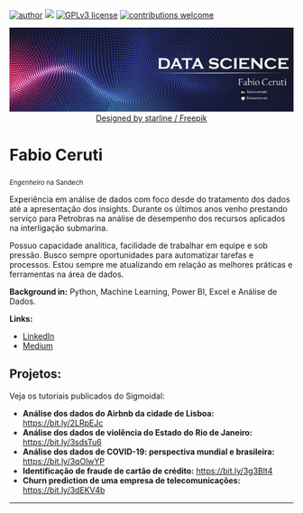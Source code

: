 [![author](https://img.shields.io/badge/author-fabiocceruti-red.svg)](https://www.linkedin.com/in/fabio-corr%C3%AAa-ceruti-32ab704b/) [![](https://img.shields.io/badge/python-3.7+-blue.svg)](https://www.python.org/downloads/release/python-365/) [![GPLv3 license](https://img.shields.io/badge/License-GPLv3-blue.svg)](http://perso.crans.org/besson/LICENSE.html) [![contributions welcome](https://img.shields.io/badge/contributions-welcome-brightgreen.svg?style=flat)](https://github.com/carlosfab/data_science/issues)

<p align="center">
  <img src="Banner_Principal_Ajustado.png" >
  <a href="http://www.freepik.com">Designed by starline / Freepik</a>
</p>

# Fabio Ceruti
<sub>*Engenheiro* na Sandech</sub>

Experiência em análise de dados com foco desde do tratamento dos dados até a apresentação dos insights. Durante os últimos anos venho prestando serviço para Petrobras na análise de desempenho dos recursos aplicados na interligação submarina.

Possuo capacidade analítica, facilidade de trabalhar em equipe e sob pressão. Busco sempre oportunidades para automatizar tarefas e processos. Estou sempre me atualizando em relação as melhores práticas e ferramentas na área de dados. 

**Background in:** Python, Machine Learning, Power BI, Excel e Análise de Dados.

**Links:**
* [LinkedIn](https://www.linkedin.com/in/fabio-corr%C3%AAa-ceruti-32ab704b/)
* [Medium](https://fabiocceruti.medium.com/)


## Projetos:
Veja os tutoriais publicados do Sigmoidal:

* **Análise dos dados do Airbnb da cidade de Lisboa:** https://bit.ly/2LRpEJc
* **Análise dos dados de violência do Estado do Rio de Janeiro:** https://bit.ly/3sdsTu6
* **Análise dos dados de COVID-19: perspectiva mundial e brasileira:** https://bit.ly/3qOlwYP
* **Identificação de fraude de cartão de crédito:** https://bit.ly/3g3Blt4
* **Churn prediction de uma empresa de telecomunicações:** https://bit.ly/3dEKV4b


---




